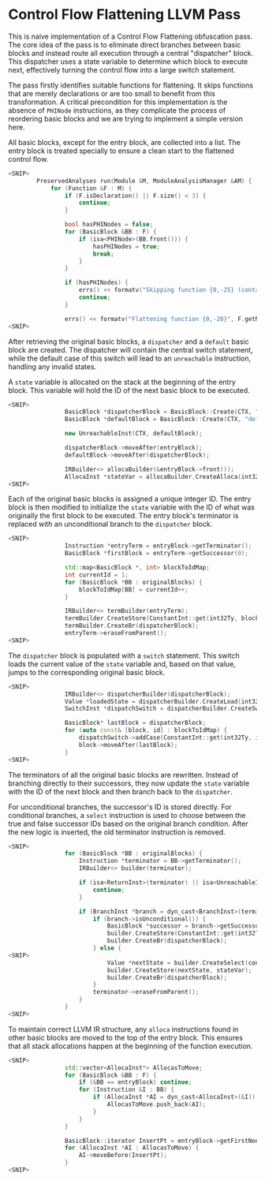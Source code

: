 # Control Flow Flattening LLVM Pass

This is naive implementation of a Control Flow Flattening obfuscation pass. The core idea of the pass is to eliminate direct branches between basic blocks and instead route all execution through a central "dispatcher" block. This dispatcher uses a state variable to determine which block to execute next, effectively turning the control flow into a large switch statement.

The pass firstly identifies suitable functions for flattening. It skips functions that are merely declarations or are too small to benefit from this transformation. A critical precondition for this implementation is the absence of `PHINode` instructions, as they complicate the process of reordering basic blocks and we are trying to implement a simple version here.

All basic blocks, except for the entry block, are collected into a list. The entry block is treated specially to ensure a clean start to the flattened control flow.

```cpp
<SNIP>
        PreservedAnalyses run(Module &M, ModuleAnalysisManager &AM) {
            for (Function &F : M) {
                if (F.isDeclaration() || F.size() < 3) {
                    continue;
                }

                bool hasPHINodes = false;
                for (BasicBlock &BB : F) {
                    if (isa<PHINode>(BB.front())) {
                        hasPHINodes = true;
                        break;
                    }
                }

                if (hasPHINodes) {
                    errs() << formatv("Skipping function {0,-25} (contains PHI nodes)\n", F.getName());
                    continue;
                }

                errs() << formatv("Flattening function {0,-20}", F.getName());
<SNIP>
```

After retrieving the original basic blocks, a `dispatcher` and a `default` basic block are created. The dispatcher will contain the central switch statement, while the default case of this switch will lead to an `unreachable` instruction, handling any invalid states.

A `state` variable is allocated on the stack at the beginning of the entry block. This variable will hold the ID of the next basic block to be executed.

```cpp
<SNIP>
                BasicBlock *dispatcherBlock = BasicBlock::Create(CTX, "dispatcher", &F);
                BasicBlock *defaultBlock = BasicBlock::Create(CTX, "defaultCase", &F);

                new UnreachableInst(CTX, defaultBlock);

                dispatcherBlock->moveAfter(entryBlock);
                defaultBlock->moveAfter(dispatcherBlock);

                IRBuilder<> allocaBuilder(&entryBlock->front());
                AllocaInst *stateVar = allocaBuilder.CreateAlloca(int32Ty, nullptr, "state");
<SNIP>
```

Each of the original basic blocks is assigned a unique integer ID. The entry block is then modified to initialize the `state` variable with the ID of what was originally the first block to be executed. The entry block's terminator is replaced with an unconditional branch to the `dispatcher` block.

```cpp
<SNIP>
                Instruction *entryTerm = entryBlock->getTerminator();
                BasicBlock *firstBlock = entryTerm->getSuccessor(0);

                std::map<BasicBlock *, int> blockToIdMap;
                int currentId = 1;
                for (BasicBlock *BB : originalBlocks) {
                    blockToIdMap[BB] = currentId++;
                }

                IRBuilder<> termBuilder(entryTerm);
                termBuilder.CreateStore(ConstantInt::get(int32Ty, blockToIdMap[firstBlock]), stateVar);
                termBuilder.CreateBr(dispatcherBlock);
                entryTerm->eraseFromParent();
<SNIP>
```

The `dispatcher` block is populated with a `switch` statement. This switch loads the current value of the `state` variable and, based on that value, jumps to the corresponding original basic block.

```cpp
<SNIP>
                IRBuilder<> dispatcherBuilder(dispatcherBlock);
                Value *loadedState = dispatcherBuilder.CreateLoad(int32Ty, stateVar, "loadedState");
                SwitchInst *dispatchSwitch = dispatcherBuilder.CreateSwitch(loadedState, defaultBlock, originalBlocks.size());

                BasicBlock* lastBlock = dispatcherBlock;
                for (auto const& [block, id] : blockToIdMap) {
                    dispatchSwitch->addCase(ConstantInt::get(int32Ty, id), block);
                    block->moveAfter(lastBlock);
                }
<SNIP>
```

The terminators of all the original basic blocks are rewritten. Instead of branching directly to their successors, they now update the `state` variable with the ID of the next block and then branch back to the `dispatcher`.

For unconditional branches, the successor's ID is stored directly. For conditional branches, a `select` instruction is used to choose between the true and false successor IDs based on the original branch condition. After the new logic is inserted, the old terminator instruction is removed.

```cpp
<SNIP>
                for (BasicBlock *BB : originalBlocks) {
                    Instruction *terminator = BB->getTerminator();
                    IRBuilder<> builder(terminator);

                    if (isa<ReturnInst>(terminator) || isa<UnreachableInst>(terminator)) {
                        continue;
                    }

                    if (BranchInst *branch = dyn_cast<BranchInst>(terminator)) {
                        if (branch->isUnconditional()) {
                            BasicBlock *successor = branch->getSuccessor(0);
                            builder.CreateStore(ConstantInt::get(int32Ty, blockToIdMap[successor]), stateVar);
                            builder.CreateBr(dispatcherBlock);
                        } else {
<SNIP>
                            Value *nextState = builder.CreateSelect(condition, trueId, falseId, "nextState");
                            builder.CreateStore(nextState, stateVar);
                            builder.CreateBr(dispatcherBlock);
                        }
                        terminator->eraseFromParent();
                    }
                }
<SNIP>
```

To maintain correct LLVM IR structure, any `alloca` instructions found in other basic blocks are moved to the top of the entry block. This ensures that all stack allocations happen at the beginning of the function execution.

```cpp
<SNIP>
                std::vector<AllocaInst*> AllocasToMove;
                for (BasicBlock &BB : F) {
                    if (&BB == entryBlock) continue;
                    for (Instruction &I : BB) {
                        if (AllocaInst *AI = dyn_cast<AllocaInst>(&I)) {
                            AllocasToMove.push_back(AI);
                        }
                    }
                }

                BasicBlock::iterator InsertPt = entryBlock->getFirstNonPHIOrDbgOrAlloca();
                for (AllocaInst *AI : AllocasToMove) {
                    AI->moveBefore(InsertPt);
                }
<SNIP>
```